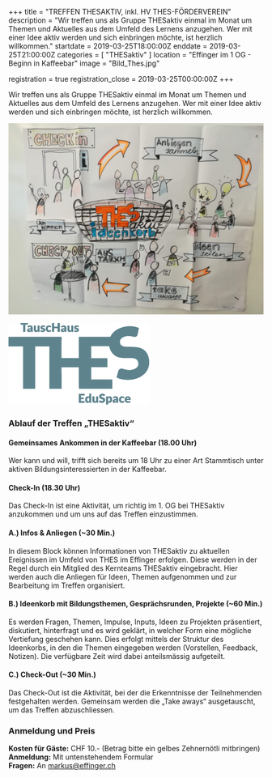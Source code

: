 +++
title = "TREFFEN THESAKTIV, inkl. HV THES-FÖRDERVEREIN"
description = "Wir treffen uns als Gruppe THESaktiv einmal im Monat um Themen und Aktuelles aus dem Umfeld des Lernens anzugehen. Wer mit einer Idee aktiv werden und sich einbringen möchte, ist herzlich willkommen."
startdate = 2019-03-25T18:00:00Z
enddate = 2019-03-25T21:00:00Z
categories = [ "THESaktiv" ]
location = "Effinger im 1 OG - Beginn in Kaffeebar"
image = "Bild_Thes.jpg"

registration = true
registration_close = 2019-03-25T00:00:00Z
+++

<div class="lead">
Wir treffen uns als Gruppe THESaktiv einmal im Monat um Themen und Aktuelles aus dem Umfeld des Lernens anzugehen. Wer mit einer Idee aktiv werden und sich einbringen möchte, ist herzlich willkommen. 
</div>

![THESaktiv - Menschen verbinden sich, um Bildung neu zu denken und zu handeln.](Bild_Thes.jpg)

![THES Logo](thes_blau.png)

### Ablauf  der Treffen „THESaktiv“

#### Gemeinsames Ankommen in der Kaffeebar (18.00 Uhr)
Wer kann und will, trifft sich bereits um 18 Uhr zu einer Art Stammtisch unter aktiven Bildungsinteressierten in der Kaffeebar.

#### Check-In (18.30 Uhr)
Das Check-In ist eine Aktivität, um richtig im 1. OG bei THESaktiv anzukommen und um uns auf das Treffen einzustimmen.

#### A.) Infos & Anliegen (~30 Min.)
In diesem Block können Informationen von THESaktiv zu aktuellen Ereignissen im Umfeld von THES im Effinger erfolgen. 
Diese werden in der Regel durch ein Mitglied des Kernteams THESaktiv eingebracht. Hier werden auch die Anliegen für Ideen, Themen aufgenommen und zur Bearbeitung im Treffen organisiert.

#### B.) Ideenkorb mit Bildungsthemen, Gesprächsrunden, Projekte (~60 Min.)
Es werden Fragen, Themen, Impulse, Inputs, Ideen zu Projekten präsentiert, diskutiert, hinterfragt und es wird geklärt, in welcher Form eine mögliche Vertiefung geschehen kann. Dies erfolgt mittels der Struktur des Ideenkorbs, in den die Themen eingegeben werden (Vorstellen, Feedback, Notizen). Die verfügbare Zeit wird dabei anteilsmässig aufgeteilt.

#### C.) Check-Out (~30 Min.)
Das Check-Out ist die Aktivität, bei der die Erkenntnisse der Teilnehmenden festgehalten werden. 
Gemeinsam werden die „Take aways“ ausgetauscht, um das Treffen abzuschliessen.

### Anmeldung und Preis
**Kosten für Gäste:** CHF 10.- (Betrag bitte ein gelbes Zehnernötli mitbringen)   
**Anmeldung:** Mit untenstehendem Formular   
**Fragen:** An [markus@effinger.ch](mailto:markus@effinger.ch)  



